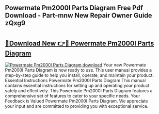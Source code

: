 ## Powermate Pm2000I Parts Diagram Free Pdf Download - Part-mnw New Repair Owner Guide zQxg9

# <h2><a href="http://dfor51.blite.top/?on=Powermate+Pm2000I+Parts+Diagram">🔗Download New 👉🔴 Powermate Pm2000I Parts Diagram</a></h2>

[![Powermate Pm2000I Parts Diagram download](https://i.imgur.com/lujVjoI.png)](http://dfor51.blite.top/?on=Powermate+Pm2000I+Parts+Diagram)
Your new Powermate Pm2000I Parts Diagram is now ready to use. This user manual provides a step-by-step guide to help you install, operate, and maintain your product. Essential Instructions Powermate Pm2000I Parts Diagram This manual contains essential instructions for setting up and operating your product safely and effectively. This Powermate Pm2000I Parts Diagram features a comprehensive set of features to cater to your specific needs. Your Feedback is Valued Powermate Pm2000I Parts Diagram. We appreciate your input and are committed to providing you with exceptional service.
